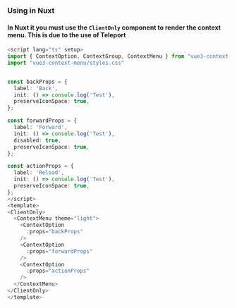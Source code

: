 ### Using in Nuxt

#### In Nuxt it you must use the `ClientOnly` component to render the context menu. This is due to the use of Teleport

```ts
<script lang="ts" setup>
import { ContextOption, ContextGroup, ContextMenu } from "vue3-context-menu/components";
import "vue3-context-menu/styles.css"


const backProps = {
  label: 'Back',
  init: () => console.log('Test'),
  preserveIconSpace: true,
};

const forwardProps = {
  label: 'Forward',
  init: () => console.log('Test'),
  disabled: true,
  preserveIconSpace: true,
};

const actionProps = {
  label: 'Reload',
  init: () => console.log('Test'),
  preserveIconSpace: true,
};
</script>
<template>
<ClientOnly>
  <ContextMenu theme="light">
    <ContextOption
      :props="backProps"
    />
    <ContextOption
      :props="forwardProps"
    />
    <ContextOption
      :props="actionProps"
    />
  </ContextMenu>
</ClientOnly>
</template>
```
